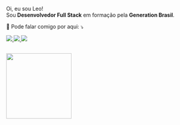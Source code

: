<p align="left"> 
  Oi, eu sou Leo! <br> Sou <strong>Desenvolvedor Full Stack</strong> em formação pela <strong>Generation Brasil</strong>.
</p>

<p align="left">
  💌 Pode falar comigo por aqui: ⤵️
</p>

<p align="left">
  <a href="https://www.instagram.com/malsucedido/" alt="Instagram">
    <img src="https://img.shields.io/badge/-Instagram-1c1424?style=for-the-badge&logo=Instagram&logoColor=3CBFB2&link=https://www.instagram.com/malsucedido"/>
  </a>
  
  <a href="https://www.linkedin.com/in/leonardo-fs/" alt="Linkedin">
    <img src="https://img.shields.io/badge/-Linkedin-1c1424?style=for-the-badge&logo=Linkedin&logoColor=3CBFB2&link=https://www.linkedin.com/in/leonardo-fs/"/>
  </a>
  
  <a href="mailto:leonardo.filipe.snts@gmail.com" alt="Email">
    <img src="https://img.shields.io/badge/-Gmail-1c1424?style=for-the-badge&logo=gmail&logoColor=3CBFB2"/>
  </a>
</p>

##

<div align="left">
  <a href="https://github.com/leofsantos">
  <img height="175em" src="https://github-readme-stats.vercel.app/api?username=leofsantos&show_icons=true&theme=tokyonight&include_all_commits=true&count_private=true"/>
</div>

